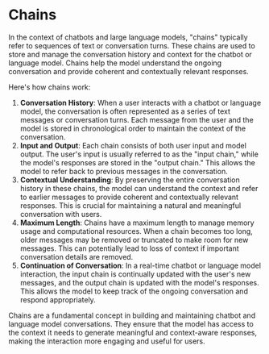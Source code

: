 # Chains

In the context of chatbots and large language models, "chains" typically refer to sequences of text or conversation turns. These chains are used to store and manage the conversation history and context for the chatbot or language model. Chains help the model understand the ongoing conversation and provide coherent and contextually relevant responses.

Here's how chains work:

1. **Conversation History**: When a user interacts with a chatbot or language model, the conversation is often represented as a series of text messages or conversation turns. Each message from the user and the model is stored in chronological order to maintain the context of the conversation.
2. **Input and Output**: Each chain consists of both user input and model output. The user's input is usually referred to as the "input chain," while the model's responses are stored in the "output chain." This allows the model to refer back to previous messages in the conversation.
3. **Contextual Understanding**: By preserving the entire conversation history in these chains, the model can understand the context and refer to earlier messages to provide coherent and contextually relevant responses. This is crucial for maintaining a natural and meaningful conversation with users.
4. **Maximum Length**: Chains have a maximum length to manage memory usage and computational resources. When a chain becomes too long, older messages may be removed or truncated to make room for new messages. This can potentially lead to loss of context if important conversation details are removed.
5. **Continuation of Conversation**: In a real-time chatbot or language model interaction, the input chain is continually updated with the user's new messages, and the output chain is updated with the model's responses. This allows the model to keep track of the ongoing conversation and respond appropriately.

Chains are a fundamental concept in building and maintaining chatbot and language model conversations. They ensure that the model has access to the context it needs to generate meaningful and context-aware responses, making the interaction more engaging and useful for users.
